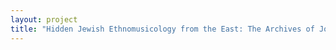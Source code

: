 ```yaml
--- 
layout: project 
title: "Hidden Jewish Ethnomusicology from the East: The Archives of Johanna Spector" 
---
```



